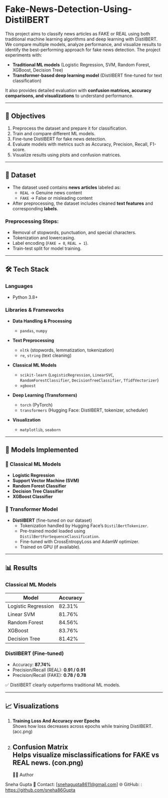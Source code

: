 # Fake-News-Detection-Using-DistilBERT
This project aims to classify news articles as FAKE or REAL using both traditional machine learning algorithms and deep learning with DistilBERT. We compare multiple models, analyze performance, and visualize results to identify the best-performing approach for fake news detection.
The project experiments with:  
- **Traditional ML models** (Logistic Regression, SVM, Random Forest, XGBoost, Decision Tree)  
- **Transformer-based deep learning model** (DistilBERT fine-tuned for text classification)  

It also provides detailed evaluation with **confusion matrices, accuracy comparisons, and visualizations** to understand performance.  

---

## 🎯 Objectives  
1. Preprocess the dataset and prepare it for classification.  
2. Train and compare different ML models.  
3. Fine-tune DistilBERT for fake news detection.  
4. Evaluate models with metrics such as Accuracy, Precision, Recall, F1-score.  
5. Visualize results using plots and confusion matrices.  

---
## 📂 Dataset  
- The dataset used contains **news articles** labeled as:  
  - `REAL` → Genuine news content  
  - `FAKE` → False or misleading content  
- After preprocessing, the dataset includes cleaned **text features** and corresponding **labels**.  

### Preprocessing Steps:  
- Removal of stopwords, punctuation, and special characters.  
- Tokenization and lowercasing.  
- Label encoding (`FAKE = 0`, `REAL = 1`).  
- Train-test split for model training.  

---
## 🛠️ Tech Stack  

### **Languages**  
- Python 3.8+  

### **Libraries & Frameworks**  
- **Data Handling & Processing**  
  - `pandas`, `numpy`  

- **Text Preprocessing**  
  - `nltk` (stopwords, lemmatization, tokenization)  
  - `re`, `string` (text cleaning)  

- **Classical ML Models**  
  - `scikit-learn` (`LogisticRegression`, `LinearSVC`, `RandomForestClassifier`, `DecisionTreeClassifier`, `TfidfVectorizer`)  
  - `xgboost`  

- **Deep Learning (Transformers)**  
  - `torch` (PyTorch)  
  - `transformers` (Hugging Face: DistilBERT, tokenizer, scheduler)  

- **Visualization**  
  - `matplotlib`, `seaborn`  

---
## 🧠 Models Implemented  

### 🔹 Classical ML Models  
- **Logistic Regression**  
- **Support Vector Machine (SVM)**  
- **Random Forest Classifier**  
- **Decision Tree Classifier**  
- **XGBoost Classifier**  

### 🔹 Transformer Model  
- **DistilBERT** (fine-tuned on our dataset)  
  - Tokenization handled by Hugging Face’s `DistilBertTokenizer`.  
  - Pre-trained model loaded using `DistilBertForSequenceClassification`.  
  - Fine-tuned with CrossEntropyLoss and AdamW optimizer.  
  - Trained on GPU (if available).  

---

## 📊 Results  

### **Classical ML Models**  
| Model               | Accuracy |
|----------------------|----------|
| Logistic Regression  | 82.31%   |
| Linear SVM           | 81.76%   |
| Random Forest        | 84.56%   |
| XGBoost              | 83.76%   |
| Decision Tree        | 81.42%   |

### **DistilBERT (Fine-tuned)**  
- Accuracy: **87.74%**  
- Precision/Recall (REAL): **0.91 / 0.91**  
- Precision/Recall (FAKE): **0.78 / 0.78**  

✅ DistilBERT clearly outperforms traditional ML models.  

---

## 📈 Visualizations  

1. **Training Loss And Accuracy over Epochs**  
   Shows how loss decreases across epochs while training DistilBERT.
   (acc.png) 
3. **Confusion Matrix**  
   Helps visualize misclassifications for FAKE vs REAL news.
   (con.png)
   ---
   👩‍💻 Author

Sneha Gupta
📧 Contact: [snehagupta8611@gmail.com]
🌐 GitHub: : https://github.com/sneha86Gupta
